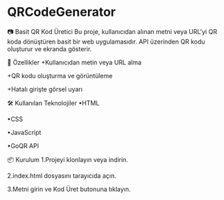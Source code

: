 # QRCodeGenerator
📷 Basit QR Kod Üretici
Bu proje, kullanıcıdan alınan metni veya URL'yi QR koda dönüştüren basit bir web uygulamasıdır. API üzerinden QR kodu oluşturur ve ekranda gösterir.

🚀 Özellikler
+Kullanıcıdan metin veya URL alma

+QR kodu oluşturma ve görüntüleme

+Hatalı girişte görsel uyarı

🛠️ Kullanılan Teknolojiler
•HTML

•CSS

•JavaScript

•GoQR API

📦 Kurulum
1.Projeyi klonlayın veya indirin.

2.index.html dosyasını tarayıcıda açın.

3.Metni girin ve Kod Üret butonuna tıklayın.
